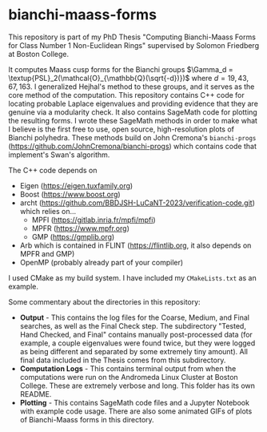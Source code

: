 # bianchi-maass-forms
This repository is part of my PhD Thesis "Computing Bianchi-Maass Forms for Class Number 1 Non-Euclidean Rings" supervised by Solomon Friedberg at Boston College.

It computes Maass cusp forms for the Bianchi groups $`\Gamma_d = \textup{PSL}_2(\mathcal{O}_{\mathbb{Q}(\sqrt{-d})})`$ where $`d = 19, 43, 67, 163`$.
I generalized Hejhal's method to these groups, and it serves as the core method of the computation.
This repository contains C++ code for locating probable Laplace eigenvalues and providing evidence that they are genuine via a modularity check.
It also contains SageMath code for plotting the resulting forms.
I wrote these SageMath methods in order to make what I believe is the first free to use, open source, high-resolution plots of Bianchi polyhedra.
These methods build on John Cremona's `bianchi-progs` (https://github.com/JohnCremona/bianchi-progs) which contains code that implement's Swan's algorithm.

The C++ code depends on
* Eigen (https://eigen.tuxfamily.org)
* Boost (https://www.boost.org)
* archt (https://github.com/BBDJSH-LuCaNT-2023/verification-code.git) which relies on...
  * MPFI (https://gitlab.inria.fr/mpfi/mpfi)
  * MPFR (https://www.mpfr.org)
  * GMP (https://gmplib.org)
* Arb which is contained in FLINT (https://flintlib.org, it also depends on MPFR and GMP)
* OpenMP (probably already part of your compiler)

I used CMake as my build system. I have included my `CMakeLists.txt` as an example.

Some commentary about the directories in this repository:
* **Output** - This contains the log files for the Coarse, Medium, and Final searches, as well as the Final Check step. 
The subdirectory "Tested, Hand Checked, and Final" contains manually post-processed data (for example, a couple eigenvalues were found twice, but they were logged as being different and separated by some extremely tiny amount). 
All final data included in the Thesis comes from this subdirectory.
* **Computation Logs** - This contains terminal output from when the computations were run on the Andromeda Linux Cluster at Boston College. These are extremely verbose and long. This folder has its own README.
* **Plotting** - This contains SageMath code files and a Jupyter Notebook with example code usage. There are also some animated GIFs of plots of Bianchi-Maass forms in this directory.